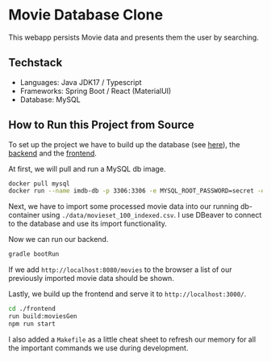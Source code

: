 
# Movie Database Clone

This webapp persists Movie data and presents them the user by searching.

## Techstack
- Languages: Java JDK17 / Typescript
- Frameworks: Spring Boot / React (MaterialUI)
- Database: MySQL

## How to Run this Project from Source

To set up the project we have to build up the database (see [here](database/README.md)), 
the [backend](src/main/java/com/thecodinglab/imdbclone/Application.java) and the [frontend](frontend/package.json). 

At first, we will pull and run a MySQL db image.

```bash
docker pull mysql
docker run --name imdb-db -p 3306:3306 -e MYSQL_ROOT_PASSWORD=secret -e MYSQL_DATABASE=moviesdb -d mysql:latest
```

Next, we have to import some processed movie data into our running db-container using `./data/movieset_100_indexed.csv`. 
I use DBeaver to connect to the database and use its import functionality. 

Now we can run our backend.

```bash
gradle bootRun
```

If we add `http://localhost:8080/movies` to the browser a list of our previously imported movie data should be shown.

Lastly, we build up the frontend and serve it to `http://localhost:3000/`.

```bash
cd ./frontend
run build:moviesGen
npm run start
```

I also added a `Makefile` as a little cheat sheet to refresh our memory for all the important commands 
we use during development.
